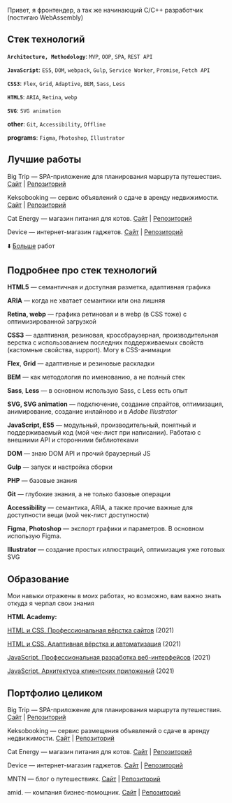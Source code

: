 Привет, я фронтендер, а так же начинающий C/C++ разработчик (постигаю WebAssembly)

## Стек технологий

**`Architecture, Methodology`**: `MVP`, `OOP`, `SPA`, `REST API`

**`JavaScript`**: `ES5`, `DOM`, `webpack`, `Gulp`, `Service Worker`, `Promise`, `Fetch API`

**`CSS3`**: `Flex`, `Grid`, `Adaptive`, `BEM`, `Sass`, `Less`

**`HTML5`**: `ARIA`, `Retina`, `webp`

**`SVG`**: `SVG animation`

**other**: `Git`, `Accessibility`, `Offline`

**programs**: `Figma`, `Photoshop`, `Illustrator`

## Лучшие работы

Big Trip — SPA-приложение для планирования маршрута путешествия. [Сайт](https://qostua.github.io/big-trip/public/index.html) | [Репозиторий](https://github.com/qostua/big-trip)

Keksobooking — сервис объявлений о сдаче в аренду недвижимости. [Сайт](https://qostua.github.io/keksobooking/) | [Репозиторий](https://github.com/qostua/keksobooking)

Сat Energy — магазин питания для котов. [Сайт](https://qostua.github.io/cat-energy/source/) | [Репозиторий](https://github.com/qostua/cat-energy)

Device — интернет-магазин гаджетов. [Сайт](https://qostua.github.io/device/) | [Репозиторий](https://github.com/qostua/device)

⬇️ <a href="#portfolio">Больше</a> работ

## <a name="stek">Подробнее про стек технологий</a>

**HTML5** — семантичная и доступная разметка, адаптивная графика

**ARIA** — когда не хватает семантики или она лишняя

**Retina, webp** — графика ретиновая и в webp (в CSS тоже) с оптимизированной загрузкой

**CSS3** — адаптивная, резиновая, кроссбраузерная, производительная верстка с использованием последних поддерживаемых свойств (кастомные свойства, support). Могу в CSS-анимации

**Flex**, **Grid** — адаптивные и резиновые раскладки

**BEM** — как методология по именованию, а не полный стек

**Sass**, **Less** — в основном использую Sass, с Less есть опыт

**SVG, SVG animation** — подключение, создание спрайтов, оптимизация, анимирование, создание инлайново и в *Adobe Illustrator*

**JavaScript, ES5** — модульный, производительный, понятный и поддерживаемый код (мой чек-лист при написании). Работаю с внешними API и сторонними библиотеками

**DOM** — знаю DOM API и прочий браузерный JS

**Gulp** — запуск и настройка сборки

**PHP** — базовые знания

**Git** — глубокие знания, а не только базовые операции

**Accessibility** — семантика, ARIA, а также прочие важные для доступности вещи (мой чек-лист доступности)

**Figma**, **Photoshop** — экспорт графики и параметров. В основном использую Figma.

**Illustrator** — создание простых иллюстраций, оптимизация уже готовых SVG

## Образование

Мои навыки отражены в моих работах, но возможно, вам важно знать откуда я черпал свои знания

**HTML Academy:** 

[HTML и CSS. Профессиональная вёрстка сайтов](https://github.com/qostua/device) (2021)

[HTML и CSS. Адаптивная вёрстка и автоматизация](https://github.com/qostua/cat-energy) (2021)

[JavaScript. Профессиональная разработка веб-интерфейсов](https://htmlacademy.ru/intensive/javascript) (2021)

[JavaScript. Архитектура клиентских приложений](https://htmlacademy.ru/intensive/ecmascript) (2021)

## <a name="portfolio">Портфолио целиком</a>

Big Trip — SPA-приложение для планирования маршрута путешествия. [Сайт](https://qostua.github.io/big-trip/public/index.html) | [Репозиторий](https://github.com/qostua/big-trip)

Keksobooking — сервис размещения объявлений о сдаче в аренду недвижимости. [Сайт](https://qostua.github.io/keksobooking/) | [Репозиторий](https://github.com/qostua/keksobooking)

Сat Energy — магазин питания для котов. [Сайт](https://qostua.github.io/cat-energy/source/) | [Репозиторий](https://github.com/qostua/cat-energy)

Device — интернет-магазин гаджетов. [Сайт](https://qostua.github.io/device/) | [Репозиторий](https://github.com/qostua/device)

MNTN — блог о путешествиях. [Сайт](https://qostua.github.io/mntn/app/) | [Репозиторий](https://github.com/qostua/mntn)

amid. — компания бизнес-помощник. [Сайт](https://qostua.github.io/amid/app/) | [Репозиторий](https://github.com/qostua/amid)
